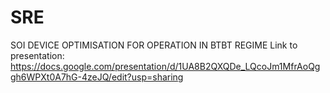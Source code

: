 # SRE
SOI DEVICE OPTIMISATION FOR OPERATION IN BTBT REGIME
Link to presentation: https://docs.google.com/presentation/d/1UA8B2QXQDe_LQcoJm1MfrAoQggh6WPXt0A7hG-4zeJQ/edit?usp=sharing
